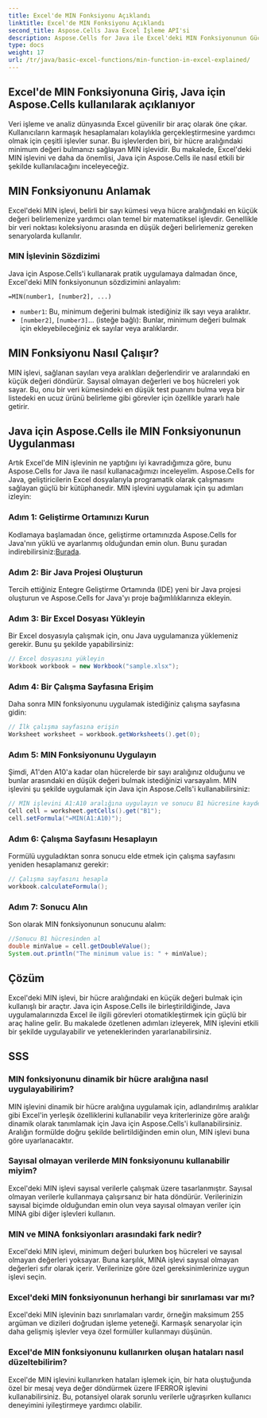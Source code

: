 ```yaml
---
title: Excel'de MIN Fonksiyonu Açıklandı
linktitle: Excel'de MIN Fonksiyonu Açıklandı
second_title: Aspose.Cells Java Excel İşleme API'si
description: Aspose.Cells for Java ile Excel'deki MIN Fonksiyonunun Gücünü Keşfedin. Minimum Değerleri Zahmetsizce Bulmayı Öğrenin.
type: docs
weight: 17
url: /tr/java/basic-excel-functions/min-function-in-excel-explained/
---
```


## Excel'de MIN Fonksiyonuna Giriş, Java için Aspose.Cells kullanılarak açıklanıyor

Veri işleme ve analiz dünyasında Excel güvenilir bir araç olarak öne çıkar. Kullanıcıların karmaşık hesaplamaları kolaylıkla gerçekleştirmesine yardımcı olmak için çeşitli işlevler sunar. Bu işlevlerden biri, bir hücre aralığındaki minimum değeri bulmanızı sağlayan MIN işlevidir. Bu makalede, Excel'deki MIN işlevini ve daha da önemlisi, Java için Aspose.Cells ile nasıl etkili bir şekilde kullanılacağını inceleyeceğiz.

## MIN Fonksiyonunu Anlamak

Excel'deki MIN işlevi, belirli bir sayı kümesi veya hücre aralığındaki en küçük değeri belirlemenize yardımcı olan temel bir matematiksel işlevdir. Genellikle bir veri noktası koleksiyonu arasında en düşük değeri belirlemeniz gereken senaryolarda kullanılır.

### MIN İşlevinin Sözdizimi

Java için Aspose.Cells'i kullanarak pratik uygulamaya dalmadan önce, Excel'deki MIN fonksiyonunun sözdizimini anlayalım:

```
=MIN(number1, [number2], ...)
```

- `number1`: Bu, minimum değerini bulmak istediğiniz ilk sayı veya aralıktır.
- `[number2]`, `[number3]`... (isteğe bağlı): Bunlar, minimum değeri bulmak için ekleyebileceğiniz ek sayılar veya aralıklardır.

## MIN Fonksiyonu Nasıl Çalışır?

MIN işlevi, sağlanan sayıları veya aralıkları değerlendirir ve aralarındaki en küçük değeri döndürür. Sayısal olmayan değerleri ve boş hücreleri yok sayar. Bu, onu bir veri kümesindeki en düşük test puanını bulma veya bir listedeki en ucuz ürünü belirleme gibi görevler için özellikle yararlı hale getirir.

## Java için Aspose.Cells ile MIN Fonksiyonunun Uygulanması

Artık Excel'de MIN işlevinin ne yaptığını iyi kavradığımıza göre, bunu Aspose.Cells for Java ile nasıl kullanacağımızı inceleyelim. Aspose.Cells for Java, geliştiricilerin Excel dosyalarıyla programatik olarak çalışmasını sağlayan güçlü bir kütüphanedir. MIN işlevini uygulamak için şu adımları izleyin:

### Adım 1: Geliştirme Ortamınızı Kurun

 Kodlamaya başlamadan önce, geliştirme ortamınızda Aspose.Cells for Java'nın yüklü ve ayarlanmış olduğundan emin olun. Bunu şuradan indirebilirsiniz:[Burada](https://releases.aspose.com/cells/java/).

### Adım 2: Bir Java Projesi Oluşturun

Tercih ettiğiniz Entegre Geliştirme Ortamında (IDE) yeni bir Java projesi oluşturun ve Aspose.Cells for Java'yı proje bağımlılıklarınıza ekleyin.

### Adım 3: Bir Excel Dosyası Yükleyin

Bir Excel dosyasıyla çalışmak için, onu Java uygulamanıza yüklemeniz gerekir. Bunu şu şekilde yapabilirsiniz:

```java
// Excel dosyasını yükleyin
Workbook workbook = new Workbook("sample.xlsx");
```

### Adım 4: Bir Çalışma Sayfasına Erişim

Daha sonra MIN fonksiyonunu uygulamak istediğiniz çalışma sayfasına gidin:

```java
// İlk çalışma sayfasına erişin
Worksheet worksheet = workbook.getWorksheets().get(0);
```

### Adım 5: MIN Fonksiyonunu Uygulayın

Şimdi, A1'den A10'a kadar olan hücrelerde bir sayı aralığınız olduğunu ve bunlar arasındaki en düşük değeri bulmak istediğinizi varsayalım. MIN işlevini şu şekilde uygulamak için Java için Aspose.Cells'i kullanabilirsiniz:

```java
// MIN işlevini A1:A10 aralığına uygulayın ve sonucu B1 hücresine kaydedin
Cell cell = worksheet.getCells().get("B1");
cell.setFormula("=MIN(A1:A10)");
```

### Adım 6: Çalışma Sayfasını Hesaplayın

Formülü uyguladıktan sonra sonucu elde etmek için çalışma sayfasını yeniden hesaplamanız gerekir:

```java
// Çalışma sayfasını hesapla
workbook.calculateFormula();
```

### Adım 7: Sonucu Alın

Son olarak MIN fonksiyonunun sonucunu alalım:

```java
//Sonucu B1 hücresinden al
double minValue = cell.getDoubleValue();
System.out.println("The minimum value is: " + minValue);
```

## Çözüm

Excel'deki MIN işlevi, bir hücre aralığındaki en küçük değeri bulmak için kullanışlı bir araçtır. Java için Aspose.Cells ile birleştirildiğinde, Java uygulamalarınızda Excel ile ilgili görevleri otomatikleştirmek için güçlü bir araç haline gelir. Bu makalede özetlenen adımları izleyerek, MIN işlevini etkili bir şekilde uygulayabilir ve yeteneklerinden yararlanabilirsiniz.

## SSS

### MIN fonksiyonunu dinamik bir hücre aralığına nasıl uygulayabilirim?

MIN işlevini dinamik bir hücre aralığına uygulamak için, adlandırılmış aralıklar gibi Excel'in yerleşik özelliklerini kullanabilir veya kriterlerinize göre aralığı dinamik olarak tanımlamak için Java için Aspose.Cells'i kullanabilirsiniz. Aralığın formülde doğru şekilde belirtildiğinden emin olun, MIN işlevi buna göre uyarlanacaktır.

### Sayısal olmayan verilerde MIN fonksiyonunu kullanabilir miyim?

Excel'deki MIN işlevi sayısal verilerle çalışmak üzere tasarlanmıştır. Sayısal olmayan verilerle kullanmaya çalışırsanız bir hata döndürür. Verilerinizin sayısal biçimde olduğundan emin olun veya sayısal olmayan veriler için MINA gibi diğer işlevleri kullanın.

### MIN ve MINA fonksiyonları arasındaki fark nedir?

Excel'deki MIN işlevi, minimum değeri bulurken boş hücreleri ve sayısal olmayan değerleri yoksayar. Buna karşılık, MINA işlevi sayısal olmayan değerleri sıfır olarak içerir. Verilerinize göre özel gereksinimlerinize uygun işlevi seçin.

### Excel'deki MIN fonksiyonunun herhangi bir sınırlaması var mı?

Excel'deki MIN işlevinin bazı sınırlamaları vardır, örneğin maksimum 255 argüman ve dizileri doğrudan işleme yeteneği. Karmaşık senaryolar için daha gelişmiş işlevler veya özel formüller kullanmayı düşünün.

### Excel'de MIN fonksiyonunu kullanırken oluşan hataları nasıl düzeltebilirim?

Excel'de MIN işlevini kullanırken hataları işlemek için, bir hata oluştuğunda özel bir mesaj veya değer döndürmek üzere IFERROR işlevini kullanabilirsiniz. Bu, potansiyel olarak sorunlu verilerle uğraşırken kullanıcı deneyimini iyileştirmeye yardımcı olabilir.